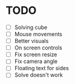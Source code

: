 # TODO
- [ ] Solving cube
- [ ] Mouse movements
- [ ] Better visuals
- [ ] On screen controls
- [ ] Fix screen resize
- [ ] Fix camera angle
- [ ] Floating text for sides
- [ ] Solve doesn't work
